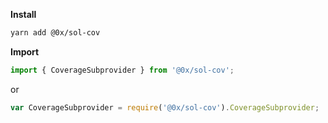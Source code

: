 **Install**

```bash
yarn add @0x/sol-cov
```

**Import**

```javascript
import { CoverageSubprovider } from '@0x/sol-cov';
```

or

```javascript
var CoverageSubprovider = require('@0x/sol-cov').CoverageSubprovider;
```
